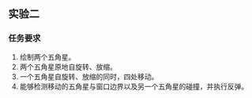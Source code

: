 ## 实验二
### 任务要求
1. 绘制两个五角星。
2. 两个五角星原地自旋转、放缩。
3. 一个五角星自旋转、放缩的同时，四处移动。
4. 能够检测移动的五角星与窗口边界以及另一个五角星的碰撞，并执行反弹。